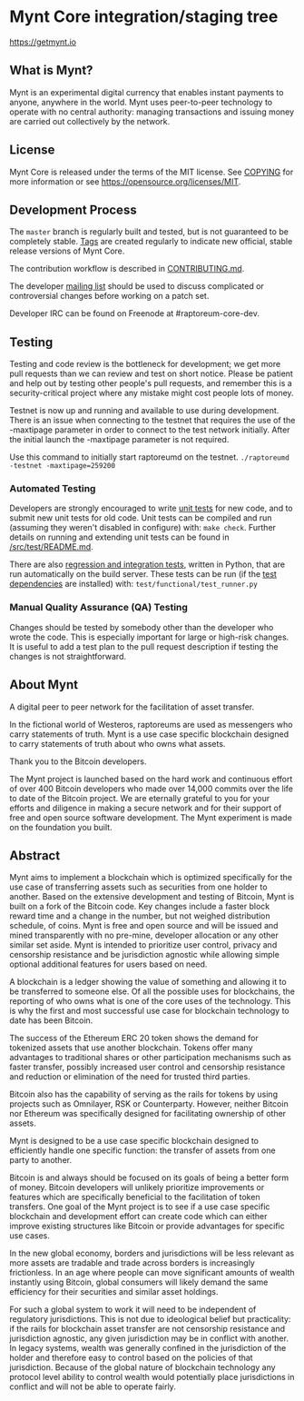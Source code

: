 Mynt Core integration/staging tree
=====================================

https://getmynt.io

What is Mynt?
----------------

Mynt is an experimental digital currency that enables instant payments to
anyone, anywhere in the world. Mynt uses peer-to-peer technology to operate
with no central authority: managing transactions and issuing money are carried
out collectively by the network. 



License
-------

Mynt Core is released under the terms of the MIT license. See [COPYING](COPYING) for more
information or see https://opensource.org/licenses/MIT.

Development Process
-------------------

The `master` branch is regularly built and tested, but is not guaranteed to be
completely stable. [Tags](https://github.com/project-mynt/mynt-x16s/tags) are created
regularly to indicate new official, stable release versions of Mynt Core.

The contribution workflow is described in [CONTRIBUTING.md](CONTRIBUTING.md).

The developer [mailing list](https://lists.linuxfoundation.org/mailman/listinfo/raptoreum-dev)
should be used to discuss complicated or controversial changes before working
on a patch set.

Developer IRC can be found on Freenode at #raptoreum-core-dev.

Testing
-------

Testing and code review is the bottleneck for development; we get more pull
requests than we can review and test on short notice. Please be patient and help out by testing
other people's pull requests, and remember this is a security-critical project where any mistake might cost people
lots of money.

Testnet is now up and running and available to use during development. There is an issue when connecting to the testnet that requires the use of the -maxtipage parameter in order to connect to the test network initially. After the initial launch the -maxtipage parameter is not required.

Use this command to initially start raptoreumd on the testnet. <code>./raptoreumd -testnet -maxtipage=259200</code>

### Automated Testing

Developers are strongly encouraged to write [unit tests](src/test/README.md) for new code, and to
submit new unit tests for old code. Unit tests can be compiled and run
(assuming they weren't disabled in configure) with: `make check`. Further details on running
and extending unit tests can be found in [/src/test/README.md](/src/test/README.md).

There are also [regression and integration tests](/test), written
in Python, that are run automatically on the build server.
These tests can be run (if the [test dependencies](/test) are installed) with: `test/functional/test_runner.py`


### Manual Quality Assurance (QA) Testing

Changes should be tested by somebody other than the developer who wrote the
code. This is especially important for large or high-risk changes. It is useful
to add a test plan to the pull request description if testing the changes is
not straightforward.


About Mynt
----------------
A digital peer to peer network for the facilitation of asset transfer.



In the fictional world of Westeros, raptoreums are used as messengers who carry statements of truth. Mynt is a use case specific blockchain designed to carry statements of truth about who owns what assets. 



Thank you to the Bitcoin developers. 

The Mynt project is launched based on the hard work and continuous effort of over 400 Bitcoin developers who made over 14,000 commits over the life to date of the Bitcoin project. We are eternally grateful to you for your efforts and diligence in making a secure network and for their support of free and open source software development.  The Mynt experiment is made on the foundation you built.


Abstract
----------------
Mynt aims to implement a blockchain which is optimized specifically for the use case of transferring assets such as securities from one holder to another. Based on the extensive development and testing of Bitcoin, Mynt is built on a fork of the Bitcoin code. Key changes include a faster block reward time and a change in the number, but not weighed distribution schedule, of coins. Mynt is free and open source and will be issued and mined transparently with no pre-mine, developer allocation or any other similar set aside. Mynt is intended to prioritize user control, privacy and censorship resistance and be jurisdiction agnostic while allowing simple optional additional features for users based on need.



A blockchain is a ledger showing the value of something and allowing it to be transferred to someone else. Of all the possible uses for blockchains, the reporting of who owns what is one of the core uses of the technology.  This is why the first and most successful use case for blockchain technology to date has been Bitcoin.

The success of the Ethereum ERC 20 token shows the demand for tokenized assets that use another blockchain.  Tokens offer many advantages to traditional shares or other participation mechanisms such as faster transfer, possibly increased user control and censorship resistance and reduction or elimination of the need for trusted third parties.

Bitcoin also has the capability of serving as the rails for tokens by using projects such as Omnilayer, RSK or Counterparty. However, neither Bitcoin nor Ethereum was specifically designed for facilitating ownership of other assets. 

Mynt is designed to be a use case specific blockchain designed to efficiently handle one specific function: the transfer of assets from one party to another.

Bitcoin is and always should be focused on its goals of being a better form of money. Bitcoin developers will unlikely prioritize improvements or features which are specifically beneficial to the facilitation of token transfers.  One goal of the Mynt project is to see if a use case specific blockchain and development effort can create code which can either improve existing structures like Bitcoin or provide advantages for specific use cases.

In the new global economy, borders and jurisdictions will be less relevant as more assets are tradable and trade across borders is increasingly frictionless. In an age where people can move significant amounts of wealth instantly using Bitcoin, global consumers will likely demand the same efficiency for their securities and similar asset holdings.

For such a global system to work it will need to be independent of regulatory jurisdictions.  This is not due to ideological belief but practicality: if the rails for blockchain asset transfer are not censorship resistance and jurisdiction agnostic, any given jurisdiction may be in conflict with another.  In legacy systems, wealth was generally confined in the jurisdiction of the holder and therefore easy to control based on the policies of that jurisdiction. Because of the global nature of blockchain technology any protocol level ability to control wealth would potentially place jurisdictions in conflict and will not be able to operate fairly.  

